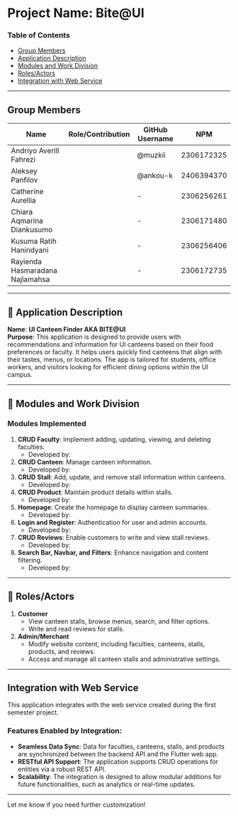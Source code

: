 # Project Name: **Bite@UI**  

### Table of Contents  
- [Group Members](#group-members)  
- [Application Description](#bookmark_tabs-application-description)  
- [Modules and Work Division](#memo-modules-and-work-division) 
- [Roles/Actors](#busts_in_silhouette-rolesactors)  
- [Integration with Web Service](#integration-with-web-service)  

---

## Group Members  
| Name                         | Role/Contribution              | GitHub Username  |  NPM | 
|------------------------------|--------------------------------|------------------|------|  
| Andriyo Averill Fahrezi      |          | @muzkii          | 2306172325   | 
| Aleksey Panfilov             |            | @ankou-k                |  2406394370 |
| Catherine Aurellia           |             | -                |  2306256261 |
| Chiara Aqmarina Diankusumo   |                    | -                |  2306171480 |
| Kusuma Ratih Hanindyani      |                 | -                |  2306256406 |
| Rayienda Hasmaradana Najlamahsa |          | -               |  2306172735 |

---

## :bookmark_tabs: Application Description  
**Name**: **UI Canteen Finder AKA BITE@UI**  
**Purpose**: This application is designed to provide users with recommendations and information for UI canteens based on their food preferences or faculty. It helps users quickly find canteens that align with their tastes, menus, or locations. The app is tailored for students, office workers, and visitors looking for efficient dining options within the UI campus.  

---

## :memo: Modules and Work Division  
### Modules Implemented  
1. **CRUD Faculty**: Implement adding, updating, viewing, and deleting faculties.  
    - Developed by:  
2. **CRUD Canteen**: Manage canteen information.  
    - Developed by: 
3. **CRUD Stall**: Add, update, and remove stall information within canteens.  
    - Developed by:  
4. **CRUD Product**: Maintain product details within stalls.  
    - Developed by:  
5. **Homepage**: Create the homepage to display canteen summaries.  
    - Developed by:   
6. **Login and Register**: Authentication for user and admin accounts.  
    - Developed by:   
7. **CRUD Reviews**: Enable customers to write and view stall reviews.  
    - Developed by:   
8. **Search Bar, Navbar, and Filters**: Enhance navigation and content filtering.  
    - Developed by:   

---

## :busts_in_silhouette: Roles/Actors  
1. **Customer**  
    - View canteen stalls, browse menus, search, and filter options.  
    - Write and read reviews for stalls.  
2. **Admin/Merchant**  
    - Modify website content, including faculties, canteens, stalls, products, and reviews.  
    - Access and manage all canteen stalls and administrative settings.  

---

## Integration with Web Service  
This application integrates with the web service created during the first semester project.  

### Features Enabled by Integration:  
- **Seamless Data Sync**: Data for faculties, canteens, stalls, and products are synchronized between the backend API and the Flutter web app.  
- **RESTful API Support**: The application supports CRUD operations for entities via a robust REST API.  
- **Scalability**: The integration is designed to allow modular additions for future functionalities, such as analytics or real-time updates.  

--- 

Let me know if you need further customization!
